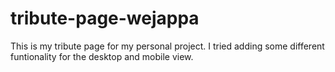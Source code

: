# tribute-page-wejappa
This is my tribute page for my personal project.
I tried adding some different funtionality for the desktop and mobile view.
